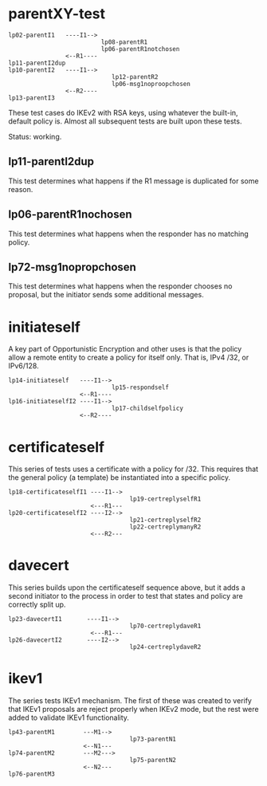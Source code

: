 parentXY-test
================

    lp02-parentI1   ----I1-->
                              lp08-parentR1
                              lp06-parentR1notchosen
                    <--R1----
    lp11-parentI2dup
    lp10-parentI2   ----I1-->
                                 lp12-parentR2
                                 lp06-msg1noproopchosen
                    <--R2----
    lp13-parentI3

These test cases do IKEv2 with RSA keys, using whatever the built-in, default policy is.
Almost all subsequent tests are built upon these tests.

Status: working.

lp11-parentI2dup
----------------
This test determines what happens if the R1 message is duplicated for some
reason.

lp06-parentR1nochosen
---------------------
This test determines what happens when the responder has no matching policy.

lp72-msg1nopropchosen
---------------------
This test determines what happens when the responder chooses no proposal,
but the initiator sends some additional messages.

initiateself
============

A key part of Opportunistic Encryption and other uses is that the policy
allow a remote entity to create a policy for itself only.  That is, IPv4 /32,
or IPv6/128.


    lp14-initiateself   ----I1-->
                                 lp15-respondself
                        <--R1----
    lp16-initiateselfI2 ----I1-->
                                 lp17-childselfpolicy
                        <--R2----

certificateself
===============

This series of tests uses a certificate with a policy for /32.  This requires
that the general policy (a template) be instantiated into a specific policy.


    lp18-certificateselfI1 ----I1-->
                                      lp19-certreplyselfR1
                           <---R1---
    lp20-certificateselfI2 ----I2-->
                                      lp21-certreplyselfR2
                                      lp22-certreplymanyR2
                           <---R2---


davecert
========

This series builds upon the certificateself sequence above, but it adds a
second initiator to the process in order to test that states and policy
are correctly split up.

    lp23-davecertI1       ----I1-->
                                      lp70-certreplydaveR1
                           <---R1---
    lp26-davecertI2       ----I2-->
                                      lp24-certreplydaveR2


ikev1
=====

The series tests IKEv1 mechanism.  The first of these was created to verify
that IKEv1 proposals are reject properly when IKEv2 mode, but the rest
were added to validate IKEv1 functionality.

    lp43-parentM1        ---M1-->
                                      lp73-parentN1
                         <--N1---
    lp74-parentM2        ---M2--->
                                      lp75-parentN2
                         <--N2---
    lp76-parentM3



